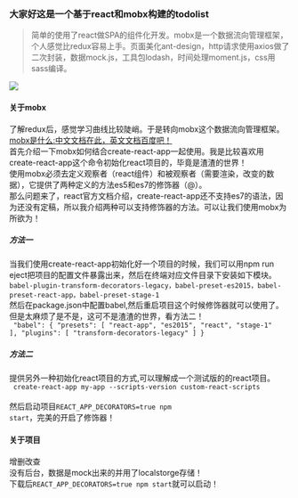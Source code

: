 ### 大家好这是一个基于react和mobx构建的todolist
>简单的使用了react做SPA的组件化开发。mobx是一个数据流向管理框架，个人感觉比redux容易上手。页面美化ant-design，http请求使用axios做了二次封装，数据mock.js，工具包lodash，时间处理moment.js，css用sass编译。

![](http://okdlc4nlk.bkt.clouddn.com/mobx-todo/gif/mobx.gif)

#### 关于mobx
了解redux后，感觉学习曲线比较陡峭。于是转向mobx这个数据流向管理框架。<br/>
[mobx是什么:中文文档在此，英文文档百度吧！](http://cn.mobx.js.org/intro/concepts.html)<br/>
首先介绍一下mobx如何结合create-react-app一起使用。我是比较喜欢用create-react-app这个命令初始化react项目的，毕竟是渣渣的世界！<br/>
使用mobx必须去定义观察者（react组件）和被观察者（需要渲染，改变的数据），它提供了两种定义的方法es5和es7的修饰器（@）。<br/>
那么问题来了，react官方文档介绍，create-react-app还不支持es7的语法，因为还没有定稿，所以我介绍两种可以支持修饰器的方法。可以让我们使用mobx为所欲为！
##### 方法一
当我们使用create-react-app初始化好一个项目的时候，我们可以用npm run eject把项目的配置文件暴露出来，然后在终端对应文件目录下安装如下模块。<br/>
<code>babel-plugin-transform-decorators-legacy，babel-preset-es2015，babel-preset-react-app，babel-preset-stage-1</code><br />
然后在package.json中配置babel,然后重启项目这个时候修饰器就可以使用了。但是太麻烦了是不是，这可不是渣渣的世界，看方法二！<br />
<code>
"babel": {
    "presets": [
      "react-app",
      "es2015",
      "react",
      "stage-1"
    ],
    "plugins": [
      "transform-decorators-legacy"
    ]
  }
</code>
##### 方法二
提供另外一种初始化react项目的方式,可以理解成一个测试版的的react项目。<br />
<code>
create-react-app my-app --scripts-version custom-react-scripts
</code><br />
然后启动项目<code>REACT_APP_DECORATORS=true npm start</code>，完美的开启了修饰器！

#### 关于项目
增删改查<br />
没有后台，数据是mock出来的并用了localstorge存储！<br />
下载后<code>REACT_APP_DECORATORS=true npm start</code>就可以启动！

